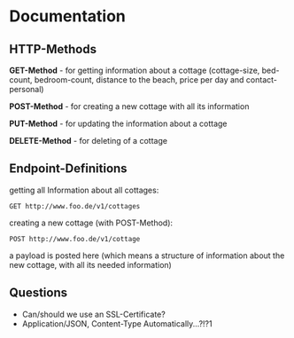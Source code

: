 # Documentation

## HTTP-Methods

**GET-Method** - for getting information about a cottage (cottage-size,
bed-count, bedroom-count, distance to the beach, price per day and
contact-personal)

**POST-Method** - for creating a new cottage with all its information

**PUT-Method** - for updating the information about a cottage

**DELETE-Method** - for deleting of a cottage

## Endpoint-Definitions

getting all Information about all cottages:

```http request
GET http://www.foo.de/v1/cottages
```

creating a new cottage (with POST-Method):

```http request
POST http://www.foo.de/v1/cottage
```

a payload is posted here (which means a structure of information about
the new cottage, with all its needed information)

## Questions

- Can/should we use an SSL-Certificate?
- Application/JSON, Content-Type Automatically...?!?1
